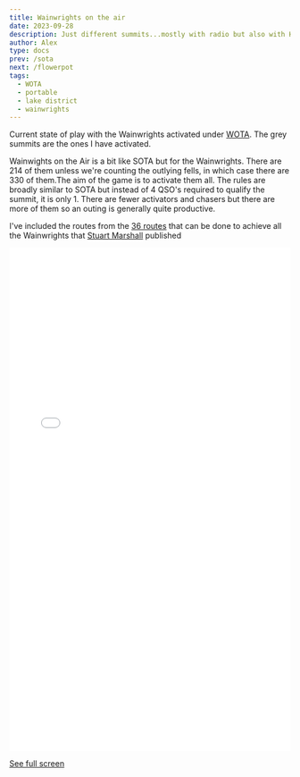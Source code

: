 ```yaml
---
title: Wainwrights on the air
date: 2023-09-28
description: Just different summits...mostly with radio but also with Hannah
author: Alex
type: docs
prev: /sota
next: /flowerpot
tags:
  - WOTA
  - portable
  - lake district
  - wainwrights
---
```

Current state of play with the Wainwrights activated under [WOTA](https://www.wota.org.uk/). The grey summits are the ones I have activated.

Wainwights on the Air is a bit like SOTA but for the Wainwrights. There are 214 of them unless we're counting the outlying fells, in which case there are 330 of them.The aim of the game is to activate them all. The rules are broadly similar to SOTA but instead of 4 QSO's required to qualify the summit, it is only 1. There are fewer activators and chasers but there are more of them so an outing is generally quite productive.

I've included the routes from the [36 routes](https://www.walkingenglishman.com/walkingthewainwrights.html) that can be done to achieve all the Wainwrights that [Stuart Marshall](https://www.amazon.co.uk/gp/product/1850587531/ref=as_li_tl?ie=UTF8&camp=1634&creative=6738&creativeASIN=1850587531&linkCode=as2&tag=walkinenglis-21&linkId=0d557b4c9b5c95ecf81d23d3105b02ab) published

<iframe allowfullscreen="" src="//umap.openstreetmap.fr/en/map/wainwrights_634780?scaleControl=false&amp;miniMap=false&amp;scrollWheelZoom=false&amp;zoomControl=true&amp;allowEdit=false&amp;moreControl=true&amp;searchControl=null&amp;tilelayersControl=null&amp;embedControl=null&amp;datalayersControl=true&amp;onLoadPanel=undefined&amp;captionBar=false" width="100%" height="900px" frameborder="0"></iframe><p><a href="//umap.openstreetmap.fr/en/map/wainwrights_634780">See full screen</a></p>
